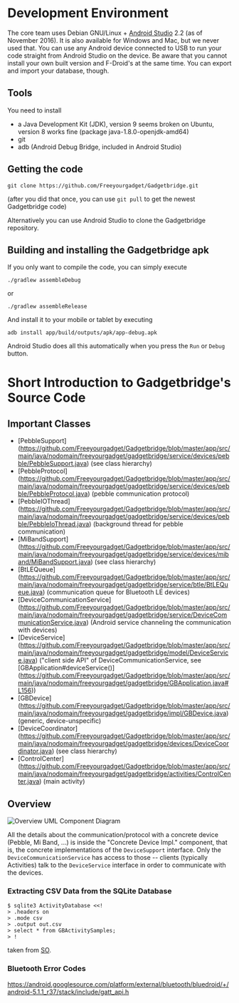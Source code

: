 # Development Environment
The core team uses Debian GNU/Linux + [Android Studio](https://developer.android.com/studio/index.html) 2.2 (as of November 2016). It is also available for Windows and Mac, but we never used that.
You can use any Android device connected to USB to run your code straight from Android Studio on the device. Be aware that you cannot install your own built version and F-Droid's at the same time. You can export and import your database, though.

## Tools
You need to install
- a Java Development Kit (JDK), version 9 seems broken on Ubuntu, version 8 works fine (package java-1.8.0-openjdk-amd64)
- git
- adb (Android Debug Bridge, included in Android Studio)

## Getting the code
```
git clone https://github.com/Freeyourgadget/Gadgetbridge.git
```
(after you did that once, you can use `git pull` to get the newest Gadgetbridge code)

Alternatively you can use Android Studio to clone the Gadgetbridge repository.

## Building and installing the Gadgetbridge apk
If you only want to compile the code, you can simply execute
```
./gradlew assembleDebug
```
or
```
./gradlew assembleRelease
```
And install it to your mobile or tablet by executing
```
adb install app/build/outputs/apk/app-debug.apk
```

Android Studio does all this automatically when you press the `Run` or `Debug` button.

# Short Introduction to Gadgetbridge's Source Code
## Important Classes
- [PebbleSupport] (https://github.com/Freeyourgadget/Gadgetbridge/blob/master/app/src/main/java/nodomain/freeyourgadget/gadgetbridge/service/devices/pebble/PebbleSupport.java) (see class hierarchy)
- [PebbleProtocol] (https://github.com/Freeyourgadget/Gadgetbridge/blob/master/app/src/main/java/nodomain/freeyourgadget/gadgetbridge/service/devices/pebble/PebbleProtocol.java) (pebble communication protocol)
- [PebbleIOThread] (https://github.com/Freeyourgadget/Gadgetbridge/blob/master/app/src/main/java/nodomain/freeyourgadget/gadgetbridge/service/devices/pebble/PebbleIoThread.java) (background thread for pebble communication)
- [MiBandSupport] (https://github.com/Freeyourgadget/Gadgetbridge/blob/master/app/src/main/java/nodomain/freeyourgadget/gadgetbridge/service/devices/miband/MiBandSupport.java) (see class hierarchy)
- [BtLEQueue] (https://github.com/Freeyourgadget/Gadgetbridge/blob/master/app/src/main/java/nodomain/freeyourgadget/gadgetbridge/service/btle/BtLEQueue.java) (communication queue for Bluetooth LE devices)
- [DeviceCommunicationService] (https://github.com/Freeyourgadget/Gadgetbridge/blob/master/app/src/main/java/nodomain/freeyourgadget/gadgetbridge/service/DeviceCommunicationService.java) (Android service channeling the communication with devices)
- [DeviceService] (https://github.com/Freeyourgadget/Gadgetbridge/blob/master/app/src/main/java/nodomain/freeyourgadget/gadgetbridge/model/DeviceService.java) ("client side API" of DeviceCommunicationService, see [GBApplication#deviceService()] (https://github.com/Freeyourgadget/Gadgetbridge/blob/master/app/src/main/java/nodomain/freeyourgadget/gadgetbridge/GBApplication.java#L156))
- [GBDevice] (https://github.com/Freeyourgadget/Gadgetbridge/blob/master/app/src/main/java/nodomain/freeyourgadget/gadgetbridge/impl/GBDevice.java) (generic, device-unspecific)
- [DeviceCoordinator] (https://github.com/Freeyourgadget/Gadgetbridge/blob/master/app/src/main/java/nodomain/freeyourgadget/gadgetbridge/devices/DeviceCoordinator.java) (see class hierarchy)
- [ControlCenter] (https://github.com/Freeyourgadget/Gadgetbridge/blob/master/app/src/main/java/nodomain/freeyourgadget/gadgetbridge/activities/ControlCenter.java) (main activity)

## Overview
![Overview UML Component Diagram](https://github.com/Freeyourgadget/Gadgetbridge/blob/master/app/src/main/assets/devintro.png)

All the details about the communication/protocol with a concrete device (Pebble, Mi Band, ...) is inside the "Concrete Device Impl." component, that is, the concrete implementations of the `DeviceSupport` interface. Only the `DeviceCommunicationService` has access to those -- clients (typically Activities) talk to the `DeviceService` interface in order to communicate with the devices.

### Extracting CSV Data from the SQLite Database

```
$ sqlite3 ActivityDatabase <<!
> .headers on
> .mode csv
> .output out.csv
> select * from GBActivitySamples;
> !
```

taken from [SO](http://stackoverflow.com/questions/5776660/export-from-sqlite-to-csv-using-shell-script).

### Bluetooth Error Codes
https://android.googlesource.com/platform/external/bluetooth/bluedroid/+/android-5.1.1_r37/stack/include/gatt_api.h
